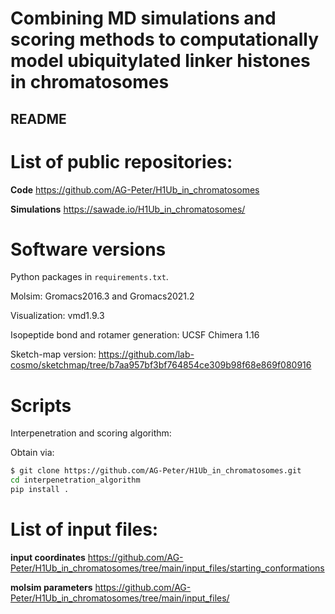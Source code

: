 # Combining MD simulations and scoring methods to computationally model ubiquitylated linker histones in chromatosomes

## README

# List of public repositories:

**Code**
https://github.com/AG-Peter/H1Ub_in_chromatosomes

**Simulations**
https://sawade.io/H1Ub_in_chromatosomes/

# Software versions

Python packages in `requirements.txt`.

Molsim: Gromacs2016.3 and Gromacs2021.2

Visualization: vmd1.9.3

Isopeptide bond and rotamer generation: UCSF Chimera 1.16

Sketch-map version: https://github.com/lab-cosmo/sketchmap/tree/b7aa957bf3bf764854ce309b98f68e869f080916



# Scripts

Interpenetration and scoring algorithm:

Obtain via:

```bash
$ git clone https://github.com/AG-Peter/H1Ub_in_chromatosomes.git
cd interpenetration_algorithm
pip install .
```


# List of input files:

**input coordinates**
https://github.com/AG-Peter/H1Ub_in_chromatosomes/tree/main/input_files/starting_conformations

**molsim parameters**
https://github.com/AG-Peter/H1Ub_in_chromatosomes/tree/main/input_files/

